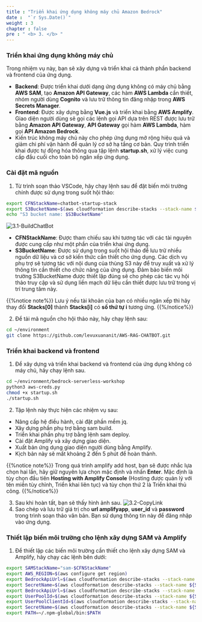 ```yaml
---
title : "Triển khai ứng dụng không máy chủ Amazon Bedrock"
date :  "`r Sys.Date()`" 
weight : 3 
chapter : false
pre : " <b> 3. </b> "
---
```

### Triển khai ứng dụng không máy chủ
Trong nhiệm vụ này, bạn sẽ xây dựng và triển khai cả thành phần backend và frontend của ứng dụng.
- **Backend**: Được triển khai dưới dạng ứng dụng không có máy chủ bằng **AWS SAM**, tạo **Amazon API Gateway**, các hàm **AWS Lambda** cần thiết, nhóm người dùng **Cognito** và lưu trữ thông tin đăng nhập trong **AWS Secrets Manager**.
- **Frontend**: Được xây dựng bằng **Vue.js** và triển khai bằng **AWS Amplify**. Giao diện người dùng sẽ gọi các lệnh gọi API dựa trên REST được lưu trữ bằng **Amazon API Gateway**, **API Gateway** gọi hàm **AWS Lambda**, hàm gọi **API Amazon Bedrock**.
- Kiến trúc không máy chủ này cho phép ứng dụng mở rộng hiệu quả và giảm chi phí vận hành để quản lý cơ sở hạ tầng cơ bản. Quy trình triển khai được tự động hóa thông qua tập lệnh **startup.sh**, xử lý việc cung cấp đầu cuối cho toàn bộ ngăn xếp ứng dụng.

### Cài đặt mã nguồn
1. Từ trình soạn thảo VSCode, hãy chạy lệnh sau để đặt biến môi trường chính được sử dụng trong suốt hội thảo: 
```bash
export CFNStackName=chatbot-startup-stack
export S3BucketName=$(aws cloudformation describe-stacks --stack-name ${CFNStackName} --query "Stacks[0].Outputs[?OutputKey=='S3BucketName'].OutputValue" --output text)
echo "S3 bucket name: $S3BucketName"
```
![3.1-BuildChatBot](/images/3.connect/3.1-BuildChatBot.png)
- **CFNStackName**: Được tham chiếu sau khi tương tác với các tài nguyên được cung cấp như một phần của triển khai ứng dụng.
- **S3BucketName**: Được sử dụng trong suốt hội thảo để lưu trữ nhiều nguồn dữ liệu và cơ sở kiến ​​thức cần thiết cho ứng dụng. Các dịch vụ phụ trợ sẽ tương tác với nội dung của thùng S3 này để truy xuất và xử lý thông tin cần thiết cho chức năng của ứng dụng. Đảm bảo biến môi trường S3BucketName được thiết lập đúng sẽ cho phép các tác vụ hội thảo truy cập và sử dụng liền mạch dữ liệu cần thiết được lưu trữ trong vị trí trung tâm này.
  
{{%notice note%}}
 Lưu ý nếu tài khoản của bạn có nhiều ngăn xếp thì hãy thay đổi **Stacks[0]** thành **Stacks[i]** có **số thứ tự i** tương ứng.
{{%/notice%}}

2. Để tải mã nguồn cho hội thảo này, hãy chạy lệnh sau:
```bash
cd ~/environment
git clone https://github.com/levuxuananit/AWS-RAG-CHATBOT.git
```

### Triển khai backend và frontend
1. Để xây dựng và triển khai backend và frontend của ứng dụng không có máy chủ, hãy chạy lệnh sau.
```bash
cd ~/environment/bedrock-serverless-workshop
python3 aws-creds.py
chmod +x startup.sh
./startup.sh
```
2. Tập lệnh này thực hiện các nhiệm vụ sau:
- Nâng cấp hệ điều hành, cài đặt phần mềm jq.
- Xây dựng phần phụ trợ bằng sam build.
- Triển khai phần phụ trợ bằng lệnh sam deploy.
- Cài đặt Amplify và xây dựng giao diện.
- Xuất bản ứng dụng giao diện người dùng bằng Amplify.
- Kịch bản này sẽ mất khoảng 2 đến 5 phút để hoàn thành.

{{%notice note%}}
Trong quá trình amplify add host, bạn sẽ được nhắc lựa chọn hai lần, hãy giữ nguyên lựa chọn mặc định và nhấn **Enter**. Mặc định là tùy chọn đầu tiên **Hosting with Amplify Console** (Hosting được quản lý với tên miền tùy chỉnh, Triển khai liên tục) và tùy chọn thứ 2 là Triển khai thủ công.
{{%/notice%}}

3. Sau khi hoàn tất, bạn sẽ thấy hình ảnh sau.
![3.2-CopyLink](/images/3.connect/3.2-CopyLink.png)
4. Sao chép và lưu trữ giá trị cho **url amplifyapp**, **user_id** và **password** trong trình soạn thảo văn bản. Bạn sử dụng thông tin này để đăng nhập vào ứng dụng.

### Thiết lập biến môi trường cho lệnh xây dựng SAM và Amplify
1. Để thiết lập các biến môi trường cần thiết cho lệnh xây dựng SAM và Amplify, hãy chạy các lệnh bên dưới:
```bash
export SAMStackName="sam-$CFNStackName"
export AWS_REGION=$(aws configure get region)
export BedrockApiUrl=$(aws cloudformation describe-stacks --stack-name ${SAMStackName} --query "Stacks[0].Outputs[?OutputKey=='BedrockApiUrl'].OutputValue" --output text)
export SecretName=$(aws cloudformation describe-stacks --stack-name ${SAMStackName} --query "Stacks[0].Outputs[?OutputKey=='SecretsName'].OutputValue" --output text)
export BedrockApiUrl=$(aws cloudformation describe-stacks --stack-name ${SAMStackName} --query "Stacks[0].Outputs[?OutputKey=='BedrockApiUrl'].OutputValue" --output text)
export UserPoolId=$(aws cloudformation describe-stacks --stack-name ${SAMStackName} --query "Stacks[0].Outputs[?OutputKey=='CognitoUserPool'].OutputValue" --output text)
export UserPoolClientId=$(aws cloudformation describe-stacks --stack-name ${SAMStackName} --query "Stacks[0].Outputs[?OutputKey=='CongnitoUserPoolClientID'].OutputValue" --output text)
export SecretName=$(aws cloudformation describe-stacks --stack-name ${SAMStackName} --query "Stacks[0].Outputs[?OutputKey=='SecretsName'].OutputValue" --output text)
export PATH=~/.npm-global/bin:$PATH
```